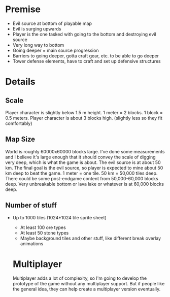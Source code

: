 # Premise

- Evil source at bottom of playable map
- Evil is surging upwards
- Player is the one tasked with going to the bottom and destroying evil source
- Very long way to bottom
- Going deeper = main source progression
- Barriers to going deeper, gotta craft gear, etc. to be able to go deeper
- Tower defense elements, have to craft and set up defensive structures

# Details

## Scale
Player character is slightly below 1.5 m height.
1 meter = 2 blocks.
1 block = 0.5 meters.
Player character is about 3 blocks high. (slightly less so they fit comfortably)

## Map Size

World is roughly 60000x60000 blocks large.
I've done some measurements and I believe it's large enough that it should convey
the scale of digging very deep, which is what the game is about.
The evil source is at about 50 km.
The final goal is the evil source, so player is expected to mine about 50 km deep to beat the game.
1 meter = one tile. 50 km = 50,000 tiles deep.
There could be some post-endgame content from 50,000-60,000 blocks deep.
Very unbreakable bottom or lava lake or whatever is at 60,000 blocks deep.

## Number of stuff

- Up to 1000 tiles (1024*1024 tile sprite sheet)
  - At least 100 ore types
  - At least 50 stone types
  - Maybe background tiles and other stuff, like different break overlay animations

  # Multiplayer

  Multiplayer adds a lot of complexity, so I'm going to develop the prototype of the game without
  any multiplayer support.
  But if people like the general idea, they can help create a multiplayer version eventually.
